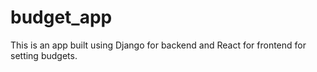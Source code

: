# budget_app
This is an app built using Django for backend and React for frontend for setting budgets.
